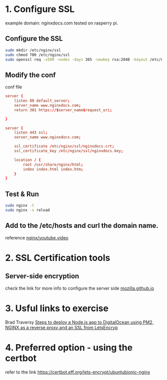 # 1. Configure SSL 


example domain: nginxdocs.com
tested on rasperry pi.

## Configure the SSL

```bash
sudo mkdir /etc/nginx/ssl
sudo chmod 700 /etc/nginx/ssl
sudo openssl req -x509 -nodes -days 365 -newkey rsa:2048 -keyout /etc/nginx/ssl/nginxdocs.key -out /etc/nginx/ssl/nginxdocs.crt
```

## Modify the conf

conf file
```conf
server {
    listen 80 default_server;
    server_name www.nginxdocs.com;
    return 301 https://$server_name$request_uri;

}

server {
    listen 443 ssl;
    server_name www.nginxdocs.com;

    ssl_certificate /etc/nginx/ssl/nginxdocs.crt;
    ssl_certificate_key /etc/nginx/ssl/nginxdocs.key;

    location / {
        root /usr/share/nginx/html;
        index index.html index.htm;
    }
}
```

## Test & Run
```bash
sudo nginx -t
sudo nginx -s reload
```

## Add to the /etc/hosts and curl the domain name.

reference [nginx/youtube.video](https://www.youtube.com/watch?v=X3Pr5VATOyA)

# 2. SSL Certification tools

## Server-side encryption
check the link for more info to configure the server side
[mozilla.github.io](https://wiki.mozilla.org/Security/Server_Side_TLS)

# 3. Usful links to exercise

Brad Traversy [Steps to deploy a Node.js app to DigitalOcean using PM2, NGINX as a reverse proxy and an SSL from LetsEncryp](https://gist.github.com/bradtraversy/cd90d1ed3c462fe3bddd11bf8953a896#nodejs-deployment)

# 4. Preferred option - using the certbot

refer to the link https://certbot.eff.org/lets-encrypt/ubuntubionic-nginx
